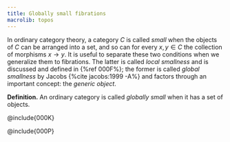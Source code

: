 ```yaml
---
title: Globally small fibrations
macrolib: topos
---
```


In ordinary category theory, a category $C$ is called *small* when the objects
of $C$ can be arranged into a set, and so can for every $x,y\in C$ the
collection of morphisms $x\to y$. It is useful to separate these two conditions
when we generalize them to fibrations. The latter is called *local smallness*
and is discussed and defined in {%ref 000F%}; the former is called *global
smallness* by Jacobs {%cite jacobs:1999 -A%} and factors through an important concept: the *generic object*.

**Definition.** An ordinary category is called *globally small* when it has a set of objects.

@include{000K}

@include{000P}
